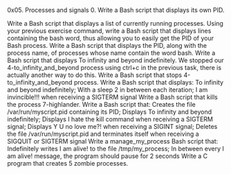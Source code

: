 0x05. Processes and signals 0. Write a Bash script that displays its own PID.

Write a Bash script that displays a list of currently running processes.
Using your previous exercise command, write a Bash script that displays lines containing the bash word, thus allowing you to easily get the PID of your Bash process.
Write a Bash script that displays the PID, along with the process name, of processes whose name contain the word bash.
Write a Bash script that displays To infinity and beyond indefinitely.
We stopped our 4-to_infinity_and_beyond process using ctrl+c in the previous task, there is actually another way to do this.
Write a Bash script that stops 4-to_infinity_and_beyond process.
Write a Bash script that displays: To infinity and beyond indefinitely; With a sleep 2 in between each iteration; I am invincible!!! when receiving a SIGTERM signal
Write a Bash script that kills the process 7-highlander.
Write a Bash script that: Creates the file /var/run/myscript.pid containing its PID; Displays To infinity and beyond indefinitely; Displays I hate the kill command when receiving a SIGTERM signal; Displays Y U no love me?! when receiving a SIGINT signal; Deletes the file /var/run/myscript.pid and terminates itself when receiving a SIGQUIT or SIGTERM signal
Write a manage_my_process Bash script that: Indefinitely writes I am alive! to the file /tmp/my_process; In between every I am alive! message, the program should pause for 2 seconds
Write a C program that creates 5 zombie processes.
